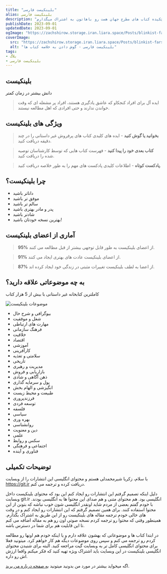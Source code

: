 ```yaml
---
title: "بلینکیست فارسی"
alias: بلینکیست فارسی
description: "ترجمه فارسی مطالب بلینکیست که در واقع چکیده کتاب های مطرح جهان هست رو باهاتون به اشتراک میگذارم."
publishDate: 2023-09-01
updatedDate: 2023-09-01
ogImage: "https://zachshirow.storage.iran.liara.space/Posts/blinkist-fars.jpg"
coverImage: 
  src: "https://zachshirow.storage.iran.liara.space/Posts/blinkist-fars.jpg"
  alt: "بلینکیست فارسی - گوش دادن به خلاصه کتاب ها"
tags: 
- بلاگ
- بلینکیست فارسی
---
```



## بلینکیست
دانش بیشتر در زمان کمتر

> ایده آل برای افراد کنجکاو که عاشق یادگیری هستند، افراد پر مشغله ای که وقت خواندن ندارند و حتی افرادی که اهل مطالعه نیستند.

## ویژگی های بلینکیست



> **بخوانید یا گوش کنید** - ایده های کلیدی کتاب های پرفروش غیر داستانی را در چند دقیقه دریافت کنید.

> **کتاب بعدی خود را پیدا کنید** - فهرست کتاب هایی که توسط کارشناسان توصیه شده را دریافت کنید.

> **پادکست کوتاه** - اطلاعات کلیدی پادکست های مهم را به طور خلاصه دریافت کنید.

## چرا بلینکیست؟

- داناتر باشید
- موفق تر باشید
- سالم تر باشید
- پدر و مادر بهتری باشید
- شادتر باشید
- بهترین نسخه خودتان باشید!

## آماری از اعضای بلینکیست

> **95%** از اعضای بلینکیست به طور قابل توجهی بیشتر از قبل مطالعه می کنند.

> **91%** از اعضای بلینکیست عادت های بهتری ایجاد می کنند.

> **87%** از اعضا به لطف بلینکیست تغییرات مثبتی در زندگی خود ایجاد کرده اند.


## به چه موضوعاتی علاقه دارید؟

کاملترین کتابخانه غیر داستانی با بیش از 5 هزار کتاب

![موضوعات بلینکیست](https://zachshirow.storage.iran.liara.space/Posts/blinkist-subjects.jpg)

- بیوگرافی و شرح حال
- شغل و موفقیت
- مهارت های ارتباطی
- فرهنگ سازمانی
- خلاقیت
- اقتصاد
- آموزشی
- کارآفرینی
- سلامتی و تغذیه
- تاریخی
- مدیریت و رهبری
- بازاریابی و فروش
- ذهن آگاهی و شادی
- پول و سرمایه گذاری
- انگیزشی و الهام بخش
- طبیعت و محیط زیست
- فرزندپروری
- توسعه فردی
- فلسفه
- سیاسی
- بهره وری
- روانشناسی
- دین و معنویت
- علمی
- سکس و روابط
- اجتماعی و فرهنگی
- فناوری و آینده

## توضیحات تکمیلی

با سلام، زکریا شیرمحمدلی هستم و محتوای انگلیسی این انتشارات را از وبسایت https://git.ir دریافت کرده و ترجمه می کنم. 

دلیل اینکه تصمیم گرفتم این انتشارات رو ایجاد کنم این بود که محتوای بلینکیست داخل وبسایت git.ir انگلیسی بود. هم محتوای متنی و هم صدای این محتوا ها به انگلیسی بودند. با خودم گفتم بعضی از مردم شاید اونقدر انگلیسی شون خوب نباشه که بتونن از این محتوا استفاده کنند. برای همین تصمیم گرفتم که این انتشارات رو ایجاد کنم و در وقت های خالی خودم ترجمه مقاله های بلینکیست رو از این طریق به اشتراک بگذارم. همینطور وقتی که محتوا رو ترجمه کردم نسخه صوتی اون رو هم به مقاله اضافه می کنم تا این قابلیت هم برای شما در دسترس باشه. 

در ابتدا کتاب ها و موضوعاتی که بهشون علاقه دارم و یا اینکه خودم هم اونها رو مطالعه کردم رو ترجمه می کنم و سپس روی موضوعات دیگه هم کار خواهم کرد. میتونید فعلا برای محتوای انگلیسی کامل تر به وبسایت گیت مراجعه کنید. البته برای شنیدن محتوای انگلیسی بلینکیست در این وبسایت باید اشتراک ویژه تهیه کنید که فکر میکنم واقعا ارزش اش رو داره. 

اگه میخواید بیشتر در مورد من بدونید میتونید [به صفحه درباره من برید](/about).

